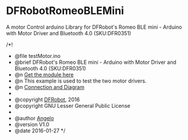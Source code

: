 # DFRobotRomeoBLEMini
A motor Control arduino Library for DFRobot's Romeo BLE mini - Arduino with Motor Driver and Bluetooth 4.0 (SKU:DFR0351) 

/*!
 * @file testMotor.ino
 * @brief DFRobot's Romeo BLE mini - Arduino with Motor Driver and Bluetooth 4.0 (SKU:DFR0351)
 * @n [Get the module here](http://www.dfrobot.com/index.php?route=product/product&product_id=1367)
 * @n This example is used to test the two motor drivers.
 * @n [Connection and Diagram](https://www.dfrobot.com/wiki/index.php?title=Romeo_BLE_mini_SKU:DFR0351#Connection_Diagram)
 *
 * @copyright	[DFRobot](http://www.dfrobot.com), 2016
 * @copyright	GNU Lesser General Public License
 *
 * @author [Angelo](Angelo.qiao@dfrobot.com)
 * @version  V1.0
 * @date  2016-01-27
 */
